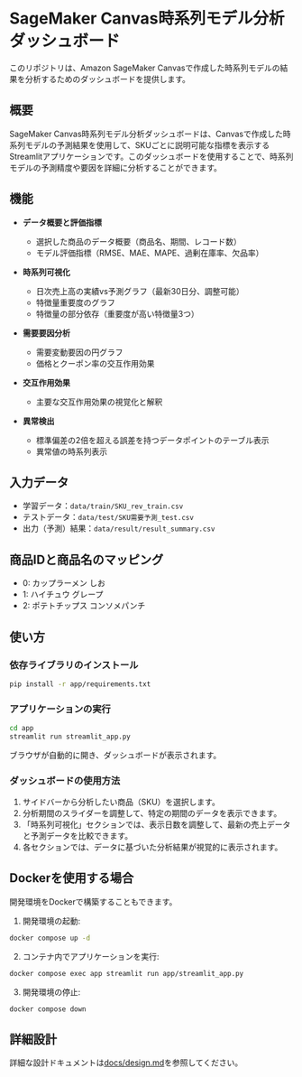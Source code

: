 # SageMaker Canvas時系列モデル分析ダッシュボード

このリポジトリは、Amazon SageMaker Canvasで作成した時系列モデルの結果を分析するためのダッシュボードを提供します。

## 概要

SageMaker Canvas時系列モデル分析ダッシュボードは、Canvasで作成した時系列モデルの予測結果を使用して、SKUごとに説明可能な指標を表示するStreamlitアプリケーションです。このダッシュボードを使用することで、時系列モデルの予測精度や要因を詳細に分析することができます。

## 機能

- **データ概要と評価指標**
  - 選択した商品のデータ概要（商品名、期間、レコード数）
  - モデル評価指標（RMSE、MAE、MAPE、過剰在庫率、欠品率）

- **時系列可視化**
  - 日次売上高の実績vs予測グラフ（最新30日分、調整可能）
  - 特徴量重要度のグラフ
  - 特徴量の部分依存（重要度が高い特徴量3つ）

- **需要要因分析**
  - 需要変動要因の円グラフ
  - 価格とクーポン率の交互作用効果

- **交互作用効果**
  - 主要な交互作用効果の視覚化と解釈

- **異常検出**
  - 標準偏差の2倍を超える誤差を持つデータポイントのテーブル表示
  - 異常値の時系列表示

## 入力データ

- 学習データ：`data/train/SKU_rev_train.csv`
- テストデータ：`data/test/SKU需要予測_test.csv`
- 出力（予測）結果：`data/result/result_summary.csv`

## 商品IDと商品名のマッピング

- 0: カップラーメン しお
- 1: ハイチュウ グレープ
- 2: ポテトチップス コンソメパンチ

## 使い方

### 依存ライブラリのインストール

```bash
pip install -r app/requirements.txt
```

### アプリケーションの実行

```bash
cd app
streamlit run streamlit_app.py
```

ブラウザが自動的に開き、ダッシュボードが表示されます。

### ダッシュボードの使用方法

1. サイドバーから分析したい商品（SKU）を選択します。
2. 分析期間のスライダーを調整して、特定の期間のデータを表示できます。
3. 「時系列可視化」セクションでは、表示日数を調整して、最新の売上データと予測データを比較できます。
4. 各セクションでは、データに基づいた分析結果が視覚的に表示されます。

## Dockerを使用する場合

開発環境をDockerで構築することもできます。

1. 開発環境の起動:

```bash
docker compose up -d
```

2. コンテナ内でアプリケーションを実行:

```bash
docker compose exec app streamlit run app/streamlit_app.py
```

3. 開発環境の停止:

```bash
docker compose down
```

## 詳細設計

詳細な設計ドキュメントは[docs/design.md](docs/design.md)を参照してください。

